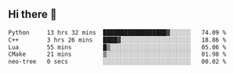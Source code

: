 ## Hi there 👋

<!--START_SECTION:waka-->

```txt
Python     13 hrs 32 mins  ██████████████████▓░░░░░░   74.09 %
C++        3 hrs 26 mins   ████▓░░░░░░░░░░░░░░░░░░░░   18.86 %
Lua        55 mins         █▒░░░░░░░░░░░░░░░░░░░░░░░   05.06 %
CMake      21 mins         ▒░░░░░░░░░░░░░░░░░░░░░░░░   01.98 %
neo-tree   0 secs          ░░░░░░░░░░░░░░░░░░░░░░░░░   00.02 %
```

<!--END_SECTION:waka-->
